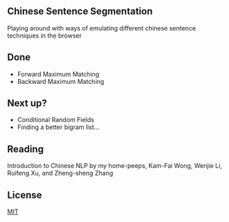 ## Chinese Sentence Segmentation
Playing around with ways of emulating different chinese sentence techniques in the browser

## Done
* Forward Maximum Matching
* Backward Maximum Matching

## Next up?
* Conditional Random Fields
* Finding a better bigram list... 

## Reading
Introduction to Chinese NLP by my home-peeps, Kam-Fai Wong, Wenjie Li, Ruifeng Xu, and Zheng-sheng Zhang

## License
[MIT](http://parryc.mit-license.org/)
